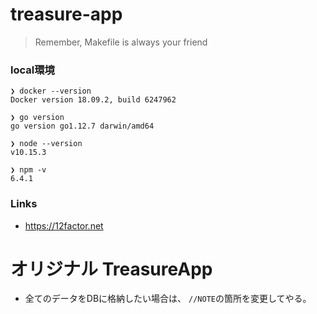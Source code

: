 # treasure-app

> Remember, Makefile is always your friend

### local環境
```
❯ docker --version
Docker version 18.09.2, build 6247962

❯ go version
go version go1.12.7 darwin/amd64

❯ node --version
v10.15.3

❯ npm -v
6.4.1
```

### Links
 - https://12factor.net


# オリジナル TreasureApp
- 全てのデータをDBに格納したい場合は、 `//NOTE`の箇所を変更してやる。
